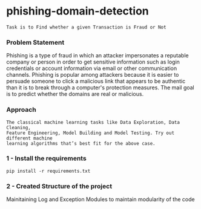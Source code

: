 # phishing-domain-detection
```
Task is to Find whether a given Transaction is Fraud or Not
```

### Problem Statement


Phishing is a type of fraud in which an attacker impersonates a reputable company or
person in order to get sensitive information such as login credentials or account
information via email or other communication channels. Phishing is popular among
attackers because it is easier to persuade someone to click a malicious link that appears
to be authentic than it is to break through a computer's protection measures.
The mail goal is to predict whether the domains are real or malicious.


### Approach
```
The classical machine learning tasks like Data Exploration, Data Cleaning,
Feature Engineering, Model Building and Model Testing. Try out different machine
learning algorithms that’s best fit for the above case.
```


### 1 - Install the requirements
```
pip install -r requirements.txt
```

### 2 - Created Structure of the project
Mainitaining Log and Exception Modules to maintain modularity of the code
